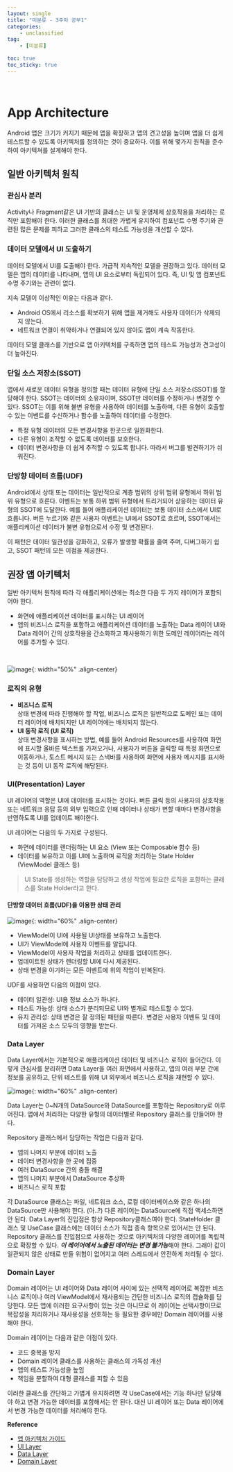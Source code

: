 ```yaml
---
layout: single
title: "미분류 - 3주차 공부1"
categories: 
    - unclassified
tag:
    - [미분류]

toc: true
toc_sticky: true
---
```


<br>

# App Architecture
Android 앱은 크기가 커지기 때문에 앱을 확장하고 앱의 견고성을 높이며 앱을 더 쉽게 테스트할 수 있도록 아키텍처를 정의하는 것이 중요하다. 이를 위해 몇가지 원칙을 준수하여 아키텍쳐를 설계해야 한다.

## 일반 아키텍처 원칙
### 관심사 분리
Activity나 Fragment같은 UI 기반의 클래스는 UI 및 운영체제 상호작용을 처리하는 로직만 포함해야 한다. 이러한 클래스를 최대한 가볍게 유지하여 컴포넌트 수명 주기와 관련된 많은 문제를 피하고 그러한 클래스의 테스트 가능성을 개선할 수 있다. 

### 데이터 모델에서 UI 도출하기
데이터 모델에서 UI를 도출해야 한다. 가급적 지속적인 모델을 권장하고 있다. 데이터 모델은 앱의 데이터를 나타내며, 앱의 UI 요소로부터 독립되어 있다. 즉, UI 및 앱 컴포넌트 수명 주기와는 관련이 없다.

지속 모델이 이상적인 이유는 다음과 같다.

- Android OS에서 리소스를 확보하기 위해 앱을 제거해도 사용자 데이터가 삭제되지 않는다.
- 네트워크 연결이 취약하거나 연결되어 있지 않아도 앱이 계속 작동한다.

데이터 모델 클래스를 기반으로 앱 아키텍처를 구축하면 앱의 테스트 가능성과 견고성이 더 높아진다. 

### 단일 소스 저장소(SSOT)
앱에서 새로운 데이터 유형을 정의할 때는 데이터 유형에 단일 소스 저장소(SSOT)를 할당해야 한다. SSOT는 데이터의 소유자이며, SSOT만 데이터를 수정하거나 변경할 수 있다. SSOT는 이를 위해 불변 유형을 사용하여 데이터를 노출하며, 다른 유형이 호출할 수 있는 이벤트를 수신하거나 함수를 노출하여 데이터를 수정한다.

- 특정 유형 데이터의 모든 변경사항을 한곳으로 일원화한다.
- 다른 유형이 조작할 수 없도록 데이터를 보호한다.
- 데이터 변경사항을 더 쉽게 추적할 수 있도록 합니다. 따라서 버그를 발견하기가 쉬워진다.

### 단방향 데이터 흐름(UDF)
Android에서 상태 또는 데이터는 일반적으로 계층 범위의 상위 범위 유형에서 하위 범위 유형으로 흐른다. 이벤트는 보통 하위 범위 유형에서 트리거되어 상응하는 데이터 유형의 SSOT에 도달한다. 예를 들어 애플리케이션 데이터는 보통 데이터 소스에서 UI로 흐릅니다. 버튼 누르기와 같은 사용자 이벤트는 UI에서 SSOT로 흐르며, SSOT에서는 애플리케이션 데이터가 불변 유형으로서 수정 및 변경된다.

이 패턴은 데이터 일관성을 강화하고, 오류가 발생할 확률을 줄여 주며, 디버그하기 쉽고, SSOT 패턴의 모든 이점을 제공한다.

## 권장 앱 아키텍처
일반 아키텍처 원칙에 따라 각 애플리케이션에는 최소한 다음 두 가지 레이어가 포함되어야 한다.
- 화면에 애플리케이션 데이터를 표시하는 UI 레이어
- 앱의 비즈니스 로직을 포함하고 애플리케이션 데이터를 노출하는 Data 레이어
UI와 Data 레이어 간의 상호작용을 간소화하고 재사용하기 위한 도메인 레이어라는 레이어를 추가할 수 있다.
<br>

![image](https://developer.android.com/static/topic/libraries/architecture/images/mad-arch-overview.png){: width="50%" .align-center}

### 로직의 유형
- **비즈니스 로직**<br> 
상태 변경에 따라 진행해야 할 작업, 비즈니스 로직은 일반적으로 도메인 또는 데이터 레이어에 배치되지만 UI 레이어에는 배치되지 않는다.
- **UI 동작 로직 (UI 로직)**<br> 
상태 변경사항을 표시하는 방법, 예를 들어 Android Resources를 사용하여 화면에 표시할 올바른 텍스트를 가져오거나, 사용자가 버튼을 클릭할 때 특정 화면으로 이동하거나, 토스트 메시지 또는 스낵바를 사용하여 화면에 사용자 메시지를 표시하는 것 등이 UI 동작 로직에 해당된다.

### UI(Presentation) Layer
UI 레이어의 역할은 UI에 데이터를 표시하는 것이다. 버튼 클릭 등의 사용자의 상호작용 또는 네트워크 응답 등의 외부 입력으로 인해 데이터나 상태가 변할 때마다 변경사항을 반영하도록 UI를 업데이트 해야한다.

UI 레이어는 다음의 두 가지로 구성된다.
- 화면에 데이터를 렌더링하는 UI 요소 (View 또는 Composable 함수 등)
- 데이터를 보유하고 이를 UI에 노출하며 로직을 처리하는 State Holder (ViewModel 클래스 등)

>UI State를 생성하는 역할을 담당하고 생성 작업에 필요한 로직을 포함하는 클래스를 State Holder라고 한다.

#### 단방향 데이터 흐름(UDF)을 이용한 상태 관리

![image](https://developer.android.com/static/topic/libraries/architecture/images/mad-arch-ui-udf-in-action.png){: width="60%" .align-center}

- ViewModel이 UI에 사용될 UI상태를 보유하고 노출한다. 
- UI가 ViewModel에 사용자 이벤트를 알립니다.
- ViewModel이 사용자 작업을 처리하고 상태를 업데이트한다.
- 업데이트된 상태가 렌더링할 UI에 다시 제공된다.
- 상태 변경을 야기하는 모든 이벤트에 위의 작업이 반복된다.

UDF를 사용하면 다음의 이점이 있다.
- 데이터 일관성: UI용 정보 소스가 하나다.
- 테스트 가능성: 상태 소스가 분리되므로 UI와 별개로 테스트할 수 있다.
- 유지 관리성: 상태 변경은 잘 정의된 패턴을 따른다. 변경은 사용자 이벤트 및 데이터를 가져온 소스 모두의 영향을 받는다.


### Data Layer
Data Layer에서는 기본적으로 애플리케이션 데이터 및 비즈니스 로직이 들어간다. 이렇게 관심사를 분리하면 Data Layer을 여러 화면에서 사용하고, 앱의 여러 부분 간에 정보를 공유하고, 단위 테스트를 위해 UI 외부에서 비즈니스 로직을 재현할 수 있다.

![image](https://developer.android.com/static/topic/libraries/architecture/images/mad-arch-data-overview.png){: width="60%" .align-center}

Data Layer는 0~N개의 DataSource와 DataSource를 포함하는 Repository로 이루어진다. 앱에서 처리하는 다양한 유형의 데이터별로 Repository 클래스를 만들어야 한다.

Repository 클래스에서 담당하는 작업은 다음과 같다.

- 앱의 나머지 부분에 데이터 노출
- 데이터 변경사항을 한 곳에 집중
- 여러 DataSource 간의 충돌 해결
- 앱의 나머지 부분에서 DataSource 추상화
- 비즈니스 로직 포함

각 DataSource 클래스는 파일, 네트워크 소스, 로컬 데이터베이스와 같은 하나의 DataSource만 사용해야 한다. (아..?)
다른 레이어는 DataSource에 직접 액세스하면 안 된다.
Data Layer의 진입점은 항상 Repository클래스여야 한다.
StateHolder 클래스 및 UseCase 클래스에는 데이터 소스가 직접 종속 항목으로 있어서는 안 된다. Repository 클래스를 진입점으로 사용하는 것으로 아키텍처의 다양한 레이어를 독립적으로 확장할 수 있다. ***이 레이어에서 노출된 데이터는 변경 불가능***해야 한다. 그래야 값이 일관되지 않은 상태로 만들 위험이 없어지고 여러 스레드에서 안전하게 처리될 수 있다.

### Domain Layer
Domain 레이어는 UI 레이어와 Data 레이어 사이에 있는 선택적 레이어로 복잡한 비즈니스 로직이나 여러 ViewModel에서 재사용되는 간단한 비즈니스 로직의 캡슐화를 담당한다. 모든 앱에 이러한 요구사항이 있는 것은 아니므로 이 레이어는 선택사항이므로 복잡성을 처리하거나 재사용성을 선호하는 등 필요한 경우에만 Domain 레이어를 사용해야 한다.

Domain 레이어는 다음과 같은 이점이 있다.
- 코드 중복을 방지
- Domain 레이어 클래스를 사용하는 클래스의 가독성 개선
- 앱의 테스트 가능성을 높임
- 책임을 분할하여 대형 클래스를 피할 수 있음

이러한 클래스를 간단하고 가볍게 유지하려면 각 UseCase에서는 기능 하나만 담당해야 하고 변경 가능한 데이터를 포함해서는 안 된다. 대신 UI 레이어 또는 Data 레이어에서 변경 가능한 데이터를 처리해야 한다.


**Reference**
- [앱 아키텍처 가이드](https://developer.android.com/topic/architecture)
- [UI Layer](https://developer.android.com/jetpack/guide/ui-layer)
- [Data Layer](https://developer.android.com/topic/architecture/data-layer)
- [Domain Layer](https://developer.android.com/topic/architecture/domain-layer)